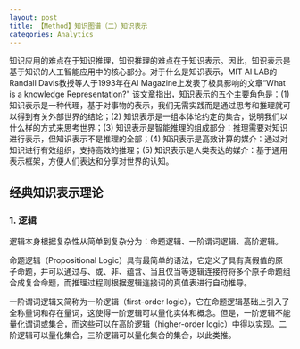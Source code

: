 ```yaml
---
layout: post
title: 【Method】知识图谱（二）知识表示
categories: Analytics
---
```


知识应用的难点在于知识推理，知识推理的难点在于知识表示。因此，知识表示是基于知识的人工智能应用中的核心部分。对于什么是知识表示，MIT AI LAB的Randall Davis教授等人于1993年在AI Magazine上发表了极具影响的文章“What is a knowledge Representation?" 该文章指出，知识表示的五个主要角色是：(1) 知识表示是一种代理，基于对事物的表示，我们无需实践而是通过思考和推理就可以得到有关外部世界的结论；(2) 知识表示是一组本体论约定的集合，说明我们以什么样的方式来思考世界；(3) 知识表示是智能推理的组成部分：推理需要对知识进行表示，但知识表示不是推理的全部；(4) 知识表示是高效计算的媒介：通过对知识进行有效组织，支持高效的推理；(5) 知识表示是人类表达的媒介：基于通用表示框架，方便人们表达和分享对世界的认知。

## 经典知识表示理论

### 1. 逻辑

逻辑本身根据复杂性从简单到复杂分为：命题逻辑、一阶谓词逻辑、高阶逻辑。

命题逻辑（Propositional Logic）具有最简单的语法，它定义了具有真假值的原子命题，并可以通过与、或、非、蕴含、当且仅当等逻辑连接符将多个原子命题组合成复合命题，而推理过程则根据逻辑连接词的真值表进行自动推导。

一阶谓词逻辑又简称为一阶逻辑（first-order logic），它在命题逻辑基础上引入了全称量词和存在量词，这使得一阶逻辑可以量化实体和概念。但是，一阶逻辑不能量化谓词或集合，而这些可以在高阶逻辑（higher-order logic）中得以实现。二阶逻辑可以量化集合，三阶逻辑可以量化集合的集合，以此类推。